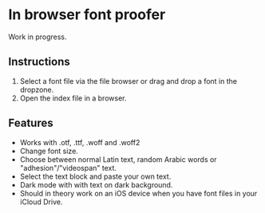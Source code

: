 # In browser font proofer

Work in progress.

## Instructions

1. Select a font file via the file browser or drag and drop a font in the dropzone.
2. Open the index file in a browser.

## Features

- Works with .otf, .ttf, .woff and .woff2
- Change font size.
- Choose between normal Latin text, random Arabic words or "adhesion"/"videospan" text.
- Select the text block and paste your own text.
- Dark mode with with text on dark background.
- Should in theory work on an iOS device when you have font files in your iCloud Drive.
